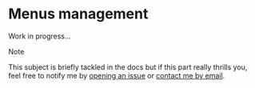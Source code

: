 # Menus management

Work in progress...

> [!NOTE]
> This subject is briefly tackled in the docs but if this part really thrills you, feel free to notify me by [opening an issue](https://github.com/MorganKryze/ConsoleAppVisuals/issues) or [contact me by email](mailto:morgan@kodelab.fr).
